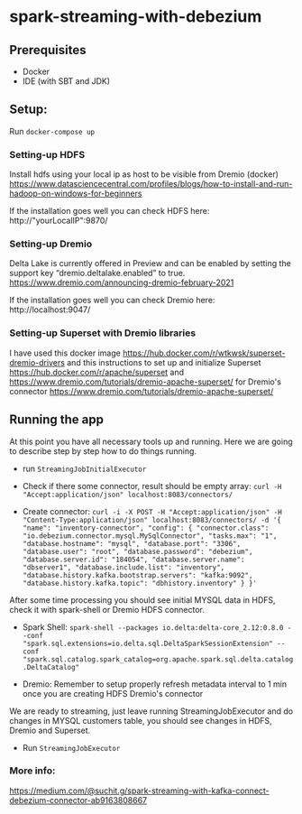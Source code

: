 # spark-streaming-with-debezium

## Prerequisites
- Docker
- IDE (with SBT and JDK)

## Setup:
Run ```docker-compose up```

### Setting-up HDFS
Install hdfs using your local ip as host to be visible from Dremio (docker) https://www.datasciencecentral.com/profiles/blogs/how-to-install-and-run-hadoop-on-windows-for-beginners

If the installation goes well you can check HDFS here: http://"yourLocalIP":9870/

### Setting-up Dremio
Delta Lake is currently offered in Preview and can be enabled by setting the support key “dremio.deltalake.enabled” to true. https://www.dremio.com/announcing-dremio-february-2021

If the installation goes well you can check Dremio here: http://localhost:9047/

### Setting-up Superset with Dremio libraries
I have used this docker image https://hub.docker.com/r/wtkwsk/superset-dremio-drivers and this instructions to set up and initialize Superset https://hub.docker.com/r/apache/superset and https://www.dremio.com/tutorials/dremio-apache-superset/ for Dremio's connector https://www.dremio.com/tutorials/dremio-apache-superset/

## Running the app
At this point you have all necessary tools up and running. Here we are going to describe step by step how to do things running.

- run ```StreamingJobInitialExecutor```

- Check if there some connector, result should be empty array: ```curl -H "Accept:application/json" localhost:8083/connectors/```
  
- Create connector: ```curl -i -X POST -H "Accept:application/json" -H "Content-Type:application/json" localhost:8083/connectors/ -d '{ "name": "inventory-connector", "config": { "connector.class": "io.debezium.connector.mysql.MySqlConnector", "tasks.max": "1", "database.hostname": "mysql", "database.port": "3306", "database.user": "root", "database.password": "debezium", "database.server.id": "184054", "database.server.name": "dbserver1", "database.include.list": "inventory", "database.history.kafka.bootstrap.servers": "kafka:9092", "database.history.kafka.topic": "dbhistory.inventory" } }'```

After some time processing you should see initial MYSQL data in HDFS, check it with spark-shell or Dremio HDFS connector.

- Spark Shell: ```spark-shell --packages io.delta:delta-core_2.12:0.8.0 --conf "spark.sql.extensions=io.delta.sql.DeltaSparkSessionExtension" --conf "spark.sql.catalog.spark_catalog=org.apache.spark.sql.delta.catalog.DeltaCatalog"```

- Dremio: Remember to setup properly refresh metadata interval to 1 min once you are creating HDFS Dremio's connector

We are ready to streaming, just leave running StreamingJobExecutor and do changes in MYSQL customers table, you should see changes in HDFS, Dremio and Superset.

- Run ```StreamingJobExecutor```

### More info:
https://medium.com/@suchit.g/spark-streaming-with-kafka-connect-debezium-connector-ab9163808667
